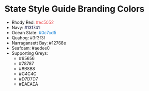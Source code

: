 # State Style Guide Branding Colors

- Rhody Red: <span style="color: #ec5052">#ec5052</span>
- Navy: <span style="color: #131741">#131741</span>
- Ocean State: <span style="color: #0c7cd5">#0c7cd5</span>
- Quahog: <span style="color: #3f3f3f">#3f3f3f</span>
- Narragansett Bay: <span style="#12768e">#12768e</span>
- Seafoam: <span style="#aedee0">#aedee0</span>
- Supporting Greys:
  - #65656
  - #78787
  - #8B8B8
  - #C4C4C
  - #D7D7D7
  - #EAEAEA